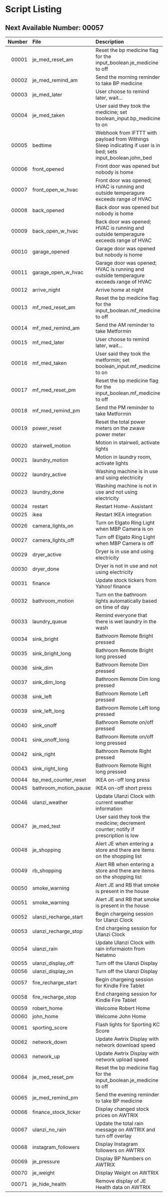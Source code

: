 # Script Listing

## Next Available Number: 00057

| Number | File | Description | Folder |
|-------:|:-----|:------------|:-------|
| 00001 | je_med_reset_am | Reset the bp medicine flag for the input_boolean.je_medicine to off | routines/je_medicine |
| 00002 | je_med_remind_am| Send the morning reminder to take BP medicine | routines/je_medicine |
| 00003 | je_med_later | User choose to remind later, wait... | routines/je_medicine |
| 00004 | je_med_taken | User said they took the medicine; set boolean_input.bp_medicine to on | routintes/bp_medicine |
| 00005 | bedtime | Webhook from IFTTT with payload from Withings Sleep indicating if user is in bed; sets input_boolean.john_bed | routines/john_bed |
| 00006 | front_opened | Front door was opened but nobody is home | doors |
| 00007 | front_open_w_hvac | Front door was opened; HVAC is running and outside temperagure exceeds range of HVAC | doors |
| 00008 | back_opened | Back door was opened but nobody is home | doors |
| 00009 | back_open_w_hvac | Back door was opened; HVAC is running and outside temperagure exceeds range of HVAC | doors |
| 00010 | garage_opened | Garage door was opened but nobody is home | doors |
| 00011 | garage_open_w_hvac | Garage door was opened; HVAC is running and outside temperagure exceeds range of HVAC | doors |
| 00012 | arrive_night | Arrive home at night | doors |
| 00013 | mf_med_reset_am | Reset the bp medicine flag for the input_boolean.mf_medicine to off | routines/mf_medicine |
| 00014 | mf_med_remind_am | Send the AM reminder to take Metformin | routines/mf_medicine |
| 00015 | mf_med_later | User choose to remind later, wait... | routines/mf_medicine |
| 00016 | mf_med_taken | User said they took the metformin; set boolean_input.mf_medicine to on | routintes/mf_medicine |
| 00017 | mf_med_reset_pm | Reset the bp medicine flag for the input_boolean.mf_medicine to off | routines/mf_medicine |
| 00018 | mf_med_remind_pm | Send the PM reminder to take Metformin | routines/mf_medicine |
| 00019 | power_reset | Reset the total power meters on the zwave power meter | statistics |
| 00020 | stairwell_motion | Motion in stairwell, activate lights | motion |
| 00021 | laundry_motion | Motion in laundry room, activate lights | motion |
| 00022 | laundry_active | Washing machine is in use and using electricity | routines/laundry |
| 00023 | laundry_done | Washing machine is not in use and not using electricity | routines/laundry |
| 00024 | restart | Restart Home-Assistant | maintenance |
| 00025 | ikea | Restart IKEA integration | maintenance |
| 00026 | camera_lights_on | Turn on Elgato Ring Light when MBP Camera is on | work |
| 00027 | camera_lights_off | Turn off Elgato Ring Light when MBP Camera is off | work |
| 00029 | dryer_active | Dryer is in use and using electricity | routines/laundry |
| 00030 | dryer_done | Dryer is not in use and not using electricity | routines/laundry |
| 00031 | finance | Update stock tickers from Yahoo! finance | statistics |
| 00032 | bathroom_motion | Turn on the bathroom lights automatically based on time of day | motion |
| 00033 | laundry_queue | Remind everyone that there is wet laundry in the wash | routines/laundry |
| 00034 | sink_bright | Bathroom Remote Bright pressed | lights/bathroom |
| 00035 | sink_bright_long | Bathroom Remote Bright long pressed | lights/bathroom |
| 00036 | sink_dim | Bathroom Remote Dim pressed | lights/bathroom |
| 00037 | sink_dim_long | Bathroom Remote Dim long pressed | lights/bathroom |
| 00038 | sink_left | Bathroom Remote Left pressed | lights/bathroom |
| 00039 | sink_left_long | Bathroom Remote Left long pressed | lights/bathroom |
| 00040 | sink_onoff | Bathroom Remote on/off pressed | lights/bathroom |
| 00041 | sink_onoff_long | Bathroom Remote on/off long pressed | lights/bathroom |
| 00042 | sink_right | Bathroom Remote Right pressed | lights/bathroom |
| 00043 | sink_right_long | Bathroom Remote Right long pressed | lights/bathroom |
| 00044 | bp_med_counter_reset | IKEA on-off long press | routines/bp_medicine |
| 00045 | bathroom_motion_pause | IKEA on-off short press | motion |
| 00046 | ulanzi_weather | Update Ulanzi Clock with current weather information | statistics |
| 00047 | je_med_test | User said they took the medicine; decrement counter; notify if prescription is low | routines/je_medicine |
| 00048 | je_shopping | Alert JE when entering a store and there are items on the shopping list | routines/shopping |
| 00049 | rb_shopping | Alert RB when entering a store and there are items on the shopping list | routines/shopping |
| 00050 | smoke_warning | Alert JE and RB that smoke is present in the house | security |
| 00051 | smoke_warning | Alert JE and RB that smoke is present in the house | security |
| 00052 | ulanzi_recharge_start | Begin chargeing session for Ulanzi Clock | maintenance |
| 00053 | ulanzi_recharge_stop | End chargeing session for Ulanzi Clock | maintenance |
| 00054 | ulanzi_rain | Update Ulanzi Clock with rain informaiotn from Netatmo | statistics |
| 00055 | ulanzi_display_off | Turn off the Ulanzi Display | maintenance |
| 00056 | ulanzi_display_on | Turn off the Ulanzi Display | maintenance |
| 00057 | fire_recharge_start | Begin chargeing session for Kindle Fire Tablet | maintenance |
| 00058 | fire_recharge_stop | End chargeing session for Kindle Fire Tablet | maintenance |
| 00059 | robert_home | Welcome Robert Home | routines/greetings |
| 00060 | john_home | Welcome John Home | routines/greetings |
| 00061 | sporting_score | Flash lights for Sporting KC Score |statistics |
| 00062 | network_down | Update Awtrix Display with network download speed |statistics |
| 00063 | network_up | Update Awtrix Display with network upload speed |statistics |
| 00064 | je_med_reset_pm | Reset the bp medicine flag for the input_boolean.je_medicine to off | routines/je_medicine |
| 00065 | je_med_remind_pm| Send the evening reminder to take BP medicine | routines/je_medicine |
| 00066 | finance_stock_ticker | Display changed stock prices on AWTRIX | routines/statistics |
| 00067 | ulanzi_no_rain | Update the total rain message on AWTRIX and turn off overlay | routines/statistics |
| 00068 | instagram_followers | Display Instagram followers on AWTRIX | routines/statistics |
| 00069 | je_pressure | Display BP Numbers on AWTRIX | routines/je_health |
| 00070 | je_weight | Display Weight on AWTRIX | routines/je_health |
| 00071 | je_hide_health | Remove display of JE Health data on AWTRIX | routines/je_health |
